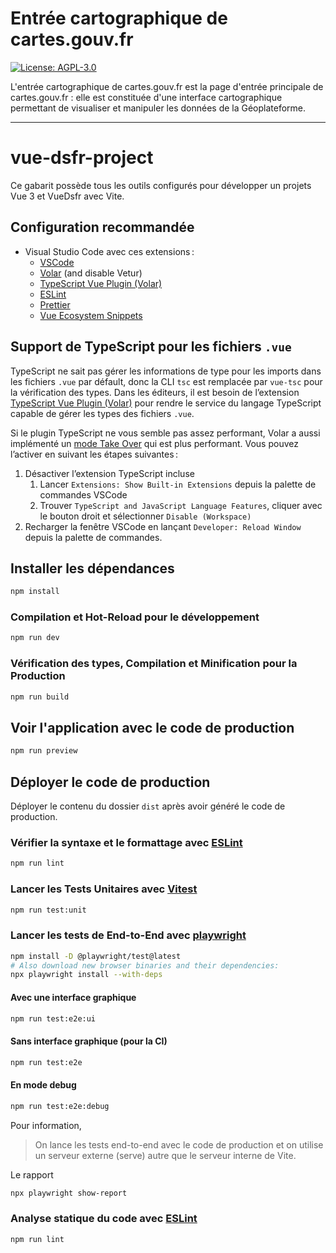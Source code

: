 # Entrée cartographique de cartes.gouv.fr

[![License: AGPL-3.0](https://img.shields.io/badge/License-AGPL--3.0-blue.svg)](LICENSE)

L'entrée cartographique de cartes.gouv.fr est la page d'entrée principale de cartes.gouv.fr : elle est constituée d'une interface cartographique permettant de visualiser et manipuler les données de la Géoplateforme.

---

# vue-dsfr-project

Ce gabarit possède tous les outils configurés pour développer un projets Vue 3 et VueDsfr avec Vite.

## Configuration recommandée

- Visual Studio Code avec ces extensions :
  - [VSCode](https://code.visualstudio.com/)
  - [Volar](https://marketplace.visualstudio.com/items?itemName=Vue.volar) (and disable Vetur)
  - [TypeScript Vue Plugin (Volar)](https://marketplace.visualstudio.com/items?itemName=Vue.vscode-typescript-vue-plugin)
  - [ESLint](https://marketplace.visualstudio.com/items?itemName=dbaeumer.vscode-eslint)
  - [Prettier](https://marketplace.visualstudio.com/items?itemName=esbenp.prettier-vscode)
  - [Vue Ecosystem Snippets](https://marketplace.visualstudio.com/items?itemName=matijao.vue-nuxt-snippets)

## Support de TypeScript pour les fichiers `.vue`

TypeScript ne sait pas gérer les informations de type pour les imports dans les fichiers `.vue` par défault, donc la CLI `tsc` est remplacée par `vue-tsc` pour la vérification des types. Dans les éditeurs, il est besoin de l’extension [TypeScript Vue Plugin (Volar)](https://marketplace.visualstudio.com/items?itemName=Vue.vscode-typescript-vue-plugin) pour rendre le service du langage TypeScript capable de gérer les types des fichiers `.vue`.

Si le plugin TypeScript ne vous semble pas assez performant, Volar a aussi implémenté un [mode Take Over](https://github.com/johnsoncodehk/volar/discussions/471#discussioncomment-1361669) qui est plus performant. Vous pouvez l’activer en suivant les étapes suivantes :

1. Désactiver l’extension TypeScript incluse
    1) Lancer `Extensions: Show Built-in Extensions` depuis la palette de commandes VSCode
    2) Trouver `TypeScript and JavaScript Language Features`, cliquer avec le bouton droit et sélectionner `Disable (Workspace)`
2. Recharger la fenêtre VSCode en lançant `Developer: Reload Window` depuis la palette de commandes.

## Installer les dépendances

```sh
npm install
```

### Compilation et Hot-Reload pour le développement

```sh
npm run dev
```

### Vérification des types, Compilation et Minification pour la Production

```sh
npm run build
```

## Voir l'application avec le code de production

```sh
npm run preview
```

## Déployer le code de production

Déployer le contenu du dossier `dist` après avoir généré le code de production.

### Vérifier la syntaxe et le formattage avec [ESLint](https://eslint.org/)

```sh
npm run lint
```

### Lancer les Tests Unitaires avec [Vitest](https://vitest.dev/)

```sh
npm run test:unit
```

### Lancer les tests de End-to-End avec [playwright](https://playwright.dev/)

```bash
npm install -D @playwright/test@latest
# Also download new browser binaries and their dependencies:
npx playwright install --with-deps
```

#### Avec une interface graphique

```sh
npm run test:e2e:ui
```

#### Sans interface graphique (pour la CI)

```sh
npm run test:e2e
```

#### En mode debug

```sh
npm run test:e2e:debug
```

Pour information,
> On lance les tests end-to-end avec le code de production et on utilise un serveur externe (serve) autre que le serveur interne de Vite.

Le rapport

```bash
npx playwright show-report
```

### Analyse statique du code avec [ESLint](https://eslint.org/)

```sh
npm run lint
```
